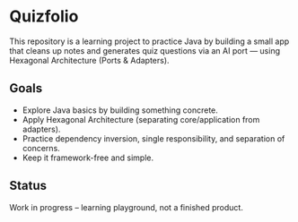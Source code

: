 # Quizfolio

This repository is a learning project to practice Java by building a small app that cleans up notes and generates quiz questions via an AI port — using Hexagonal Architecture (Ports & Adapters).

## Goals
- Explore Java basics by building something concrete.
- Apply Hexagonal Architecture (separating core/application from adapters).
- Practice dependency inversion, single responsibility, and separation of concerns.
- Keep it framework-free and simple.

## Status
Work in progress – learning playground, not a finished product.
